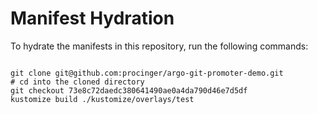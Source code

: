 
# Manifest Hydration

To hydrate the manifests in this repository, run the following commands:

```shell

git clone git@github.com:procinger/argo-git-promoter-demo.git
# cd into the cloned directory
git checkout 73e8c72daedc380641490ae0a4da790d46e7d5df
kustomize build ./kustomize/overlays/test
```